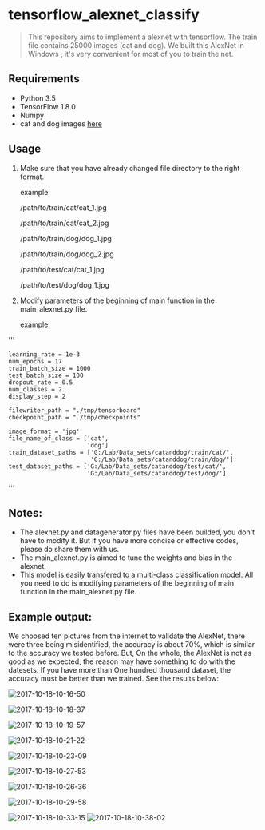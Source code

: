 # tensorflow_alexnet_classify
> This repository aims to implement a alexnet with tensorflow. 
> The train file contains 25000 images (cat and dog). 
> We built this AlexNet in Windows ,  it's very convenient for most of you to train the net.

## Requirements
* Python 3.5
* TensorFlow 1.8.0
* Numpy
* cat and dog images [here](https://www.kaggle.com/c/dogs-vs-cats-redux-kernels-edition/data)

## Usage 
1.  Make sure that you have already changed file directory to the right format.

    example:
    
    /path/to/train/cat/cat_1.jpg

    /path/to/train/cat/cat_2.jpg

    /path/to/train/dog/dog_1.jpg
    
    /path/to/train/dog/dog_2.jpg
    
	/path/to/test/cat/cat_1.jpg

    /path/to/test/dog/dog_1.jpg
    
2.  Modify parameters of the beginning of main function in the main_alexnet.py file.

    example:

'''

    learning_rate = 1e-3
    num_epochs = 17  
    train_batch_size = 1000 
    test_batch_size = 100
    dropout_rate = 0.5
    num_classes = 2  
    display_step = 2 

    filewriter_path = "./tmp/tensorboard" 
    checkpoint_path = "./tmp/checkpoints"  

    image_format = 'jpg' 
    file_name_of_class = ['cat',
                          'dog']
    train_dataset_paths = ['G:/Lab/Data_sets/catanddog/train/cat/', 
                           'G:/Lab/Data_sets/catanddog/train/dog/'] 
    test_dataset_paths = ['G:/Lab/Data_sets/catanddog/test/cat/',
                          'G:/Lab/Data_sets/catanddog/test/dog/'] 

'''

## Notes:
* The alexnet.py and datagenerator.py files have been builded, you don't have to modify it. But if you have more concise or effective codes, please do share them with us.
* The main_alexnet.py is aimed to tune the weights and bias in the alexnet.
* This model is easily transfered to a multi-class classification model. All you need to do is modifying parameters of the beginning of main function in the main_alexnet.py file.

## Example output:
We choosed ten pictures from the internet to validate the AlexNet, there were three being misidentified, the accuracy is about 70%, which is similar to the accuracy we tested before. But, On the whole, the AlexNet is not as good as we expected, the reason may have something to do with the datesets. If you have more than One hundred thousand dataset, the accuracy must be better than we trained.
See the results below:

![2017-10-18-10-16-50](http://qiniu.xdpie.com/2017-10-18-10-16-50.png)

![2017-10-18-10-18-37](http://qiniu.xdpie.com/2017-10-18-10-18-37.png)

![2017-10-18-10-19-57](http://qiniu.xdpie.com/2017-10-18-10-19-57.png)

![2017-10-18-10-21-22](http://qiniu.xdpie.com/2017-10-18-10-21-22.png)

![2017-10-18-10-23-09](http://qiniu.xdpie.com/2017-10-18-10-23-09.png)

![2017-10-18-10-27-53](http://qiniu.xdpie.com/2017-10-18-10-27-53.png)

![2017-10-18-10-26-36](http://qiniu.xdpie.com/2017-10-18-10-26-36.png)

![2017-10-18-10-29-58](http://qiniu.xdpie.com/2017-10-18-10-29-58.png)

![2017-10-18-10-33-15](http://qiniu.xdpie.com/2017-10-18-10-33-15.png)
![2017-10-18-10-38-02](http://qiniu.xdpie.com/2017-10-18-10-38-02.png)
    
 
